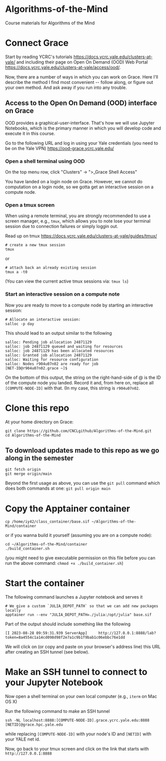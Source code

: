 # Algorithms-of-the-Mind
Course materials for Algorithms of the Mind

# Connect Grace

Start by reading YCRC's tutorials https://docs.ycrc.yale.edu/clusters-at-yale/ and including their page on Open On Demand (OOD) Web Portal https://docs.ycrc.yale.edu/clusters-at-yale/access/ood/.

Now, there are a number of ways in which you can work on Grace. Here I'll describe the method I find most convenient -- follow along, or figure out your own method. And ask away if you run into any trouble.

## Access to the Open On Demand (OOD) interface on Grace

OOD provides a graphical-user-interface. That's how we will use Jupyter Notebooks, which is the primary manner in which you will develop code and execute it in this course.

Go to the following URL and log in using your Yale credentials (you need to be on the Yale VPN) https://ood-grace.ycrc.yale.edu/

### Open a shell terminal using OOD

On the top menu row, click "Clusters" -> ">_Grace Shell Access"

You have landed on a login node on Grace. However, we cannot do computation on a login node, so we gotta get an interactive session on a compute node.

### Open a tmux screen

When using a remote terminal, you are strongly recommended to use a screen manager, e.g., `tmux`, which allows you to note lose your terminal session due to connection failures or simply loggin out.

Read up on tmux https://docs.ycrc.yale.edu/clusters-at-yale/guides/tmux/

```
# create a new tmux session
tmux
```
or

```
# attach back an already existing session
tmux a -t0
```

(You can view the current active tmux sessions via: `tmux ls`)

### Start an interactive session on a compute note

Now you are ready to move to a compute node by starting an interactive session:

```
# Allocate an interactive session:
salloc -p day
```

This should lead to an output similar to the following

```
salloc: Pending job allocation 24871129
salloc: job 24871129 queued and waiting for resources
salloc: job 24871129 has been allocated resources
salloc: Granted job allocation 24871129
salloc: Waiting for resource configuration
salloc: Nodes r904u07n02 are ready for job
[NET-ID@r904u07n02.grace ~]$
```
On the bottom of this output, the string on the right-hand-side of @ is the ID of the compute node you landed. Record it and, from here on, replace all `[COMPUTE-NODE-ID]` with that. (In my case, this string is `r904u07n02`.

# Clone this repo

At your home directory on Grace:

```
git clone https://github.com/CNCLgithub/Algorithms-of-the-Mind.git
cd Algorithms-of-the-Mind
```

## To download updates made to this repo as we go along in the semester

```
git fetch origin
git merge origin/main
```

Beyond the first usage as above, you can use the `git pull` command which does both commands at one: `git pull origin main`

# Copy the Apptainer container 

```
cp /home/iy42/class_container/base.sif ~/Algorithms-of-the-Mind/container
```

or if you wanna build it yourself (assuming you are on a compute node):

```
cd ~/Algorithms-of-the-Mind/container
./build_container.sh
```
(you might need to give executable permission on this file before you can run the above command: `chmod +x ./build_container.sh`)

# Start the container 

The following command launches a Jupyter notebook and serves it

```
# We give a custom `JULIA_DEPOT_PATH` so that we can add new packages locally
apptainer run --env "JULIA_DEPOT_PATH=./julia:/opt/julia" base.sif
```

Part of the output should include something like the following

```
[I 2023-08-28 09:59:31.939 ServerApp]     http://127.0.0.1:8888/lab?token=8a4554c1a14cd098d98f2e7a1c9b1f9bab1c06ebbc76e1dd
```

We will click on (or copy and paste on your browser's address line) this URL after creating an SSH tunnel (see below).

# Make an SSH tunnel to connect to your Jupyter Notebook

Now open a shell terminal on your own local computer (e.g., `iterm` on Mac OS X)

Run the following command to make an SSH tunnel

```
ssh -NL localhost:8888:[COMPUTE-NODE-ID].grace.ycrc.yale.edu:8888 [NETID]@grace.hpc.yale.edu
```

while replacing `[COMPUTE-NODE-ID]` with your node's ID and `[NETID]` with your YALE net id.

Now, go back to your tmux screen and click on the link that starts with `http://127.0.0.1:8888`




